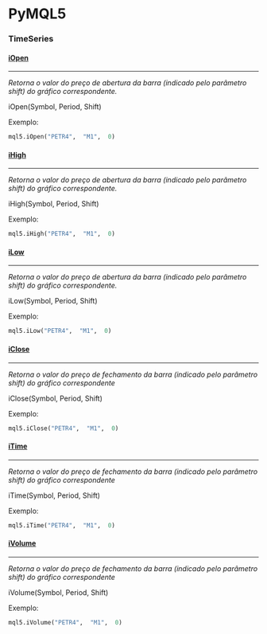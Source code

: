 # PyMQL5



### TimeSeries

####  [iOpen](https://www.mql5.com/pt/docs/series/iclose "iClose")

------------


*Retorna o valor do preço de abertura da barra (indicado pelo parâmetro shift) do gráfico correspondente.*

iOpen(Symbol, Period, Shift)
 


Exemplo:
```python
mql5.iOpen("PETR4",  "M1",  0)
```

####  [iHigh](https://www.mql5.com/pt/docs/series/iclose "iClose")

------------


*Retorna o valor do preço de abertura da barra (indicado pelo parâmetro shift) do gráfico correspondente.*

iHigh(Symbol, Period, Shift)
 


Exemplo:
```python
mql5.iHigh("PETR4",  "M1",  0)
```


####  [iLow](https://www.mql5.com/pt/docs/series/iclose "iClose")

------------


*Retorna o valor do preço de abertura da barra (indicado pelo parâmetro shift) do gráfico correspondente.*

iLow(Symbol, Period, Shift)
 


Exemplo:
```python
mql5.iLow("PETR4",  "M1",  0)
```


####  [iClose](https://www.mql5.com/pt/docs/series/iclose "iClose")

------------


*Retorna o valor do preço de fechamento da barra (indicado pelo parâmetro shift) do gráfico correspondente*

iClose(Symbol, Period, Shift)
 

Exemplo:
```python
mql5.iClose("PETR4",  "M1",  0)
```


####  [iTime](https://www.mql5.com/pt/docs/series/iclose "iClose")

------------


*Retorna o valor do preço de fechamento da barra (indicado pelo parâmetro shift) do gráfico correspondente*

iTime(Symbol, Period, Shift)
 

Exemplo:
```python
mql5.iTime("PETR4",  "M1",  0)
```

####  [iVolume](https://www.mql5.com/pt/docs/series/iclose "iClose")

------------


*Retorna o valor do preço de fechamento da barra (indicado pelo parâmetro shift) do gráfico correspondente*

iVolume(Symbol, Period, Shift)
 

Exemplo:
```python
mql5.iVolume("PETR4",  "M1",  0)
```